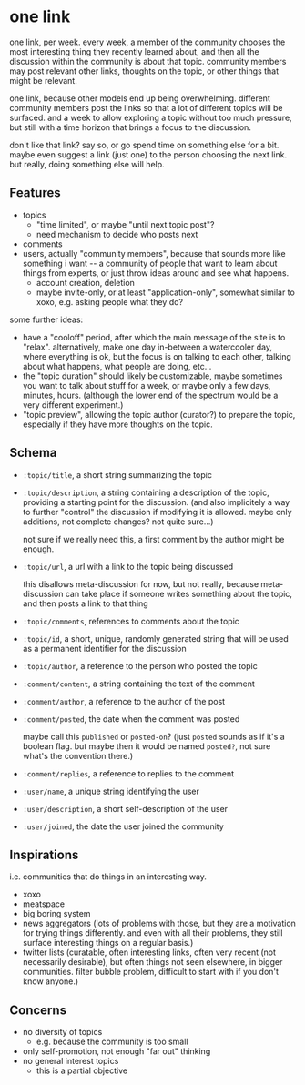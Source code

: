 # one link

one link, per week.  every week, a member of the community chooses the
most interesting thing they recently learned about, and then all the
discussion within the community is about that topic.  community members
may post relevant other links, thoughts on the topic, or other things
that might be relevant.

one link, because other models end up being overwhelming.  different
community members post the links so that a lot of different topics will
be surfaced.  and a week to allow exploring a topic without too much
pressure, but still with a time horizon that brings a focus to the
discussion.

don't like that link?  say so, or go spend time on something else for
a bit.  maybe even suggest a link (just one) to the person choosing
the next link.  but really, doing something else will help.

## Features

- topics
    - "time limited", or maybe "until next topic post"?
    - need mechanism to decide who posts next
- comments
- users, actually "community members", because that sounds more like
    something i want -- a community of people that want to learn
    about things from experts, or just throw ideas around and see
    what happens.
    - account creation, deletion
    - maybe invite-only, or at least "application-only", somewhat
        similar to xoxo, e.g. asking people what they do?

some further ideas:

- have a "cooloff" period, after which the main message of the site
    is to "relax".  alternatively, make one day in-between a
    watercooler day, where everything is ok, but the focus is on
    talking to each other, talking about what happens, what people
    are doing, etc...
- the "topic duration" should likely be customizable, maybe sometimes
    you want to talk about stuff for a week, or maybe only a few
    days, minutes, hours.  (although the lower end of the spectrum
    would be a very different experiment.)
- "topic preview", allowing the topic author (curator?) to prepare
    the topic, especially if they have more thoughts on the topic.

## Schema

- `:topic/title`, a short string summarizing the topic
- `:topic/description`, a string containing a description of the
    topic, providing a starting point for the discussion.  (and
    also implicitely a way to further "control" the discussion
    if modifying it is allowed.  maybe only additions, not complete
    changes?  not quite sure...)

    not sure if we really need this, a first comment by the author
    might be enough.
- `:topic/url`, a url with a link to the topic being discussed

    this disallows meta-discussion for now, but not really, because
    meta-discussion can take place if someone writes something about
    the topic, and then posts a link to that thing
- `:topic/comments`, references to comments about the topic
- `:topic/id`, a short, unique, randomly generated string that will
    be used as a permanent identifier for the discussion
- `:topic/author`, a reference to the person who posted the topic
- `:comment/content`, a string containing the text of the comment
- `:comment/author`, a reference to the author of the post
- `:comment/posted`, the date when the comment was posted

    maybe call this `published` or `posted-on`?  (just `posted`
    sounds as if it's a boolean flag.  but maybe then it would
    be named `posted?`, not sure what's the convention there.)
- `:comment/replies`, a reference to replies to the comment
- `:user/name`, a unique string identifying the user
- `:user/description`, a short self-description of the user
- `:user/joined`, the date the user joined the community

## Inspirations

i.e. communities that do things in an interesting way.

- xoxo
- meatspace
- big boring system
- news aggregators  (lots of problems with those, but they
    are a motivation for trying things differently.  and
    even with all their problems, they still surface
    interesting things on a regular basis.)
- twitter lists  (curatable, often interesting links, often
    very recent (not necessarily desirable), but often things
    not seen elsewhere, in bigger communities.  filter bubble
    problem, difficult to start with if you don't know
    anyone.)

## Concerns

- no diversity of topics
    - e.g. because the community is too small
- only self-promotion, not enough "far out" thinking
- no general interest topics
    - this is a partial objective
